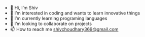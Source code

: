 - 👋 Hi, I’m Shiv
- 👀 I’m interested in coding and wants to learn innovative things
- 🌱 I’m currently learning programing languages
- 💞️ I’m looking to collaborate on projects
- 📫 How to reach me shivchoudhary369@gmail.com

<!---
chshiv/chshiv is a ✨ special ✨ repository because its `README.md` (this file) appears on your GitHub profile.
You can click the Preview link to take a look at your changes.
--->

